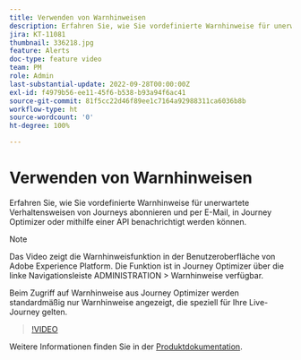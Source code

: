 ```yaml
---
title: Verwenden von Warnhinweisen
description: Erfahren Sie, wie Sie vordefinierte Warnhinweise für unerwartete Verhaltensweisen von Journeys abonnieren und per E-Mail, in Journey Optimizer oder mithilfe einer API benachrichtigt werden können.
jira: KT-11081
thumbnail: 336218.jpg
feature: Alerts
doc-type: feature video
team: PM
role: Admin
last-substantial-update: 2022-09-28T00:00:00Z
exl-id: f4979b56-ee11-45f6-b538-b93a94f6ac41
source-git-commit: 81f5cc22d46f89ee1c7164a92988311ca6036b8b
workflow-type: ht
source-wordcount: '0'
ht-degree: 100%

---
```


# Verwenden von Warnhinweisen

Erfahren Sie, wie Sie vordefinierte Warnhinweise für unerwartete Verhaltensweisen von Journeys abonnieren und per E-Mail, in Journey Optimizer oder mithilfe einer API benachrichtigt werden können.

>[!NOTE]
>
>Das Video zeigt die Warnhinweisfunktion in der Benutzeroberfläche von Adobe Experience Platform. Die Funktion ist in Journey Optimizer über die linke Navigationsleiste ADMINISTRATION > Warnhinweise verfügbar.
>
>
>Beim Zugriff auf Warnhinweise aus Journey Optimizer werden standardmäßig nur Warnhinweise angezeigt, die speziell für Ihre Live-Journey gelten.

>[!VIDEO](https://video.tv.adobe.com/v/336218?quality=12&learn=on)

Weitere Informationen finden Sie in der [Produktdokumentation](https://experienceleague.adobe.com/docs/journey-optimizer/using/reporting/alerts.html?lang=de).
